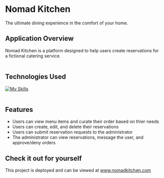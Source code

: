 # Nomad Kitchen

The ultimate dining experience in the comfort of your home.

## Application Overview

Nomad Kitchen is a platform designed to help users create reservations for a fictional catering service. 
<br />
<br />

## Technologies Used
[![My Skills](https://skills.thijs.gg/icons?i=js,react,html,css,bootstrap)](https://skills.thijs.gg)
<br />
<br />

## Features

- Users can view menu items and curate their order based on thier needs
- Users can create, edit, and delete their reservations
- Users can submit reservation requests to the administrator
- The administrator can view reservations, message the user, and approve/deny orders

## Check it out for yourself

This project is deployed and can be viewed at www.nomadkitchen.com
